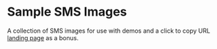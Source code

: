 # Sample SMS Images

A collection of SMS images for use with demos and a click to copy URL [landing page](https://andresrinivasan.github.io/sample-sms-images/) as a bonus.
